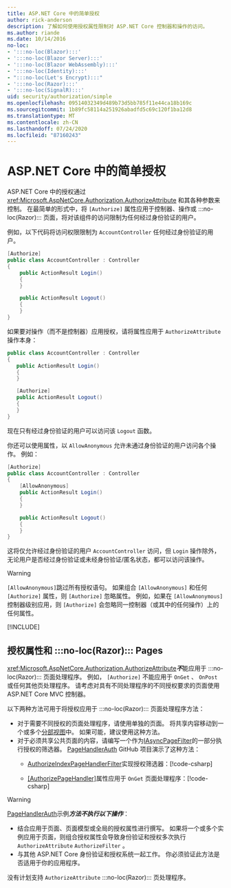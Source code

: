 ```yaml
---
title: ASP.NET Core 中的简单授权
author: rick-anderson
description: 了解如何使用授权属性限制对 ASP.NET Core 控制器和操作的访问。
ms.author: riande
ms.date: 10/14/2016
no-loc:
- ':::no-loc(Blazor):::'
- ':::no-loc(Blazor Server):::'
- ':::no-loc(Blazor WebAssembly):::'
- ':::no-loc(Identity):::'
- ":::no-loc(Let's Encrypt):::"
- ':::no-loc(Razor):::'
- ':::no-loc(SignalR):::'
uid: security/authorization/simple
ms.openlocfilehash: 09514032349d489b73d5bb785f11e44ca18b169c
ms.sourcegitcommit: 1b89fc58114a251926abadfd5c69c120f1ba12d8
ms.translationtype: MT
ms.contentlocale: zh-CN
ms.lasthandoff: 07/24/2020
ms.locfileid: "87160243"
---
```

# <a name="simple-authorization-in-aspnet-core"></a>ASP.NET Core 中的简单授权

<a name="security-authorization-simple"></a>

ASP.NET Core 中的授权通过 <xref:Microsoft.AspNetCore.Authorization.AuthorizeAttribute> 和其各种参数来控制。 在最简单的形式中，将 `[Authorize]` 属性应用于控制器、操作或 :::no-loc(Razor)::: 页面，将对该组件的访问限制为任何经过身份验证的用户。

例如，以下代码将访问权限限制为 `AccountController` 任何经过身份验证的用户。

```csharp
[Authorize]
public class AccountController : Controller
{
    public ActionResult Login()
    {
    }

    public ActionResult Logout()
    {
    }
}
```

如果要对操作（而不是控制器）应用授权，请将属性应用于 `AuthorizeAttribute` 操作本身：

```csharp
public class AccountController : Controller
{
   public ActionResult Login()
   {
   }

   [Authorize]
   public ActionResult Logout()
   {
   }
}
```

现在只有经过身份验证的用户可以访问该 `Logout` 函数。

你还可以使用属性，以 `AllowAnonymous` 允许未通过身份验证的用户访问各个操作。 例如：

```csharp
[Authorize]
public class AccountController : Controller
{
    [AllowAnonymous]
    public ActionResult Login()
    {
    }

    public ActionResult Logout()
    {
    }
}
```

这将仅允许经过身份验证的用户 `AccountController` 访问，但 `Login` 操作除外，无论用户是否经过身份验证或未经身份验证/匿名状态，都可以访问该操作。

> [!WARNING]
> `[AllowAnonymous]`跳过所有授权语句。 如果组合 `[AllowAnonymous]` 和任何 `[Authorize]` 属性，则 `[Authorize]` 忽略属性。 例如，如果在 `[AllowAnonymous]` 控制器级别应用，则 `[Authorize]` 会忽略同一控制器（或其中的任何操作）上的任何属性。

[!INCLUDE[](~/includes/requireAuth.md)]

<a name="aarp"></a>

## <a name="authorize-attribute-and-no-locrazor-pages"></a>授权属性和 :::no-loc(Razor)::: Pages

<xref:Microsoft.AspNetCore.Authorization.AuthorizeAttribute>***不***能应用于 :::no-loc(Razor)::: 页面处理程序。 例如， `[Authorize]` 不能应用于 `OnGet` 、 `OnPost` 或任何其他页处理程序。 请考虑对具有不同处理程序的不同授权要求的页面使用 ASP.NET Core MVC 控制器。

以下两种方法可用于将授权应用于 :::no-loc(Razor)::: 页面处理程序方法：

* 对于需要不同授权的页面处理程序，请使用单独的页面。 将共享内容移动到一个或多个[分部视图](xref:mvc/views/partial)中。 如果可能，建议使用这种方法。
* 对于必须共享公共页面的内容，请编写一个作为[IAsyncPageFilter](xref:Microsoft.AspNetCore.Mvc.Filters.IAsyncPageFilter.OnPageHandlerSelectionAsync%2A)的一部分执行授权的筛选器。 [PageHandlerAuth](https://github.com/dotnet/AspNetCore.Docs/tree/master/aspnetcore/security/authorization/simple/samples/3.1/PageHandlerAuth) GitHub 项目演示了这种方法：
  * [AuthorizeIndexPageHandlerFilter](https://github.com/dotnet/AspNetCore.Docs/blob/master/aspnetcore/security/authorization/simple/samples/3.1/PageHandlerAuth/AuthorizeIndexPageHandlerFilter.cs)实现授权筛选器：[!code-csharp[](~/security/authorization/simple/samples/3.1/PageHandlerAuth/Pages/Index.cshtml.cs?name=snippet)]

  * [[AuthorizePageHandler]](https://github.com/dotnet/AspNetCore.Docs/tree/master/aspnetcore/security/authorization/simple/samples/3.1/PageHandlerAuth/Pages/Index.cshtml.cs#L16)属性应用于 `OnGet` 页面处理程序：[!code-csharp[](~/security/authorization/simple/samples/3.1/PageHandlerAuth/AuthorizeIndexPageHandlerFilter.cs?name=snippet)]

> [!WARNING]
> [PageHandlerAuth](https://github.com/pranavkm/PageHandlerAuth)示例***方法不执行以下操作***：
> * 结合应用于页面、页面模型或全局的授权属性进行撰写。 如果将一个或多个实例应用于页面，则组合授权属性会导致身份验证和授权多次执行 `AuthorizeAttribute` `AuthorizeFilter` 。
> * 与其他 ASP.NET Core 身份验证和授权系统一起工作。 你必须验证此方法是否适用于你的应用程序。

没有计划支持 `AuthorizeAttribute` :::no-loc(Razor)::: 页处理程序。 
